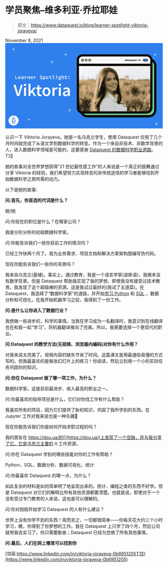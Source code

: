 # 学员聚焦–维多利亚·乔拉耶娃

> 原文：<https://www.dataquest.io/blog/learner-spotlight-viktoria-jorayeva/>

November 8, 2021![](img/c9cd8d14511dd27bf22fa38bf40dd2ef.png)

认识一下 Viktoria Jorayeva，她是一名乌克兰学生，使用 Dataquest 仅用了几个月时间就完成了从语文学到数据科学的转变。作为一个来自非技术、非数学背景的人，进入数据科学领域是可能的，这要感谢 [Dataquest 的数据科学职业道路](https://www.dataquest.io/path/data-scientist/)。
T3】

她的故事对全世界梦想获得“21 世纪最性感工作”的人来说是一个真正的鼓舞通过分享 Viktoria 的经验，我们希望努力实现转变的非传统途径的学习者能够找到开始数据科学之旅所需的动力。

以下是她的故事:

**问:首先，你首选的代词是什么？**

她/她

问:你现在的职位是什么？在哪家公司？

我是分形分析的初级数据科学家。

问:你能告诉我们一些你目前工作的情况吗？

已经工作快两个月了。我为业务需求、项目文档和解决方案架构图编写伪代码。

现在你能告诉我们一些你的背景吗？

我来自乌克兰(基辅)。事实上，通过教育，我是一个语言学家(波斯语)，我根本没有数学背景。但是 Dataquest 帮助我实现了我的梦想，即使我没有接受过技术教育。我发现了这个超级棒的资源。这是我试过最好的(我试了五道菜)。在 Dataquest，我选择了“数据科学家”的道路，并开始[学习 Python](https://www.dataquest.io/python-for-data-science-courses/) 和 [SQL](https://www.dataquest.io/sql-for-data-science-courses/) ，数据分析和可视化，在我开始机器学习之前，我得到了一份工作。

**问:是什么让你进入了数据行业？**

我想做一些进步的，科学的事情。当我在学习成为一名翻译时，我意识到在线翻译也在和我一起“学习”，将机器翻译推向了完美。所以，我需要选择一个更现代的职业。

**问:Dataquest 的教学方法(无视频、浏览器内编码)对你有什么作用？**

对我来说太完美了。视频内容的缺失节省了时间。这篇课文是用最通俗易懂的方式写的。但我最喜欢的是每张幻灯片上的练习！你阅读，然后立刻用一个小的实际任务巩固你的知识。

**问:你在 Dataquest 做了哪一项工作，为什么？**

数据科学家。这是目前最进步、收入最高的职业之一。

问:你最喜欢的指导项目是什么，它们对你找工作有什么帮助？

我喜欢所有的项目，因为它们提供了新的知识，巩固了我所学到的东西。在 Jupyter 工作对我来说也是一种乐趣🙂

现在你能告诉我们你是如何开始求职过程的吗？

我的朋友在 https://dou.ua/的[](https://dou.ua/)上发现了一个空缺，并与我分享了它。它是乌克兰主要的 It 工作资源。

问:你在 Dataquest 学到的哪些技能对你的工作有帮助？

Python、SQL、数据分析、数据可视化、统计

问:你最喜欢 Dataquest 的哪一点，为什么？

如此复杂的材料是如何简单明了地呈现出来的。统计、编程之类的东西不好学。但是 Dataquest 对它们的解释比所有其他资源都要清楚。也就是说，即使对于一个没有受过专门教育的人来说，这也是可以理解的。

问:你对刚刚开始学习 Dataquest 的人有什么建议？

世界上没有你学不到的东西！简而言之，一切都很简单——你每天花大约三个小时学习，瞧，你得到了你梦想的工作。我在 Dataquest 上只学了四个月，然后公司就带我去实习了。你只需要勤奋；Dataquest 已经为您做了所有其他事情。

**问:最后，人们在网上哪里可以找到你**

[领英:https://www.linkedin.com/in/viktoria-jorayeva-0b6951205T3】](https://www.linkedin.com/in/viktoria-jorayeva-0b6951205)